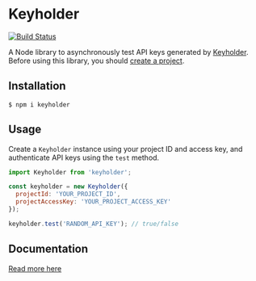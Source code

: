 # Keyholder

[![Build Status](https://travis-ci.com/trevorblades/keyholder.svg?branch=master)](https://travis-ci.com/trevorblades/keyholder)

A Node library to asynchronously test API keys generated by [Keyholder](https://keyholder.dev). Before using this library, you should [create a project](https://keyholder.dev/projects).

## Installation

```
$ npm i keyholder
```

## Usage

Create a `Keyholder` instance using your project ID and access key, and authenticate API keys using the `test` method.

```js
import Keyholder from 'keyholder';

const keyholder = new Keyholder({
  projectId: 'YOUR_PROJECT_ID',
  projectAccessKey: 'YOUR_PROJECT_ACCESS_KEY'
});

keyholder.test('RANDOM_API_KEY'); // true/false
```

## Documentation

[Read more here](https://keyholder.dev/docs)
